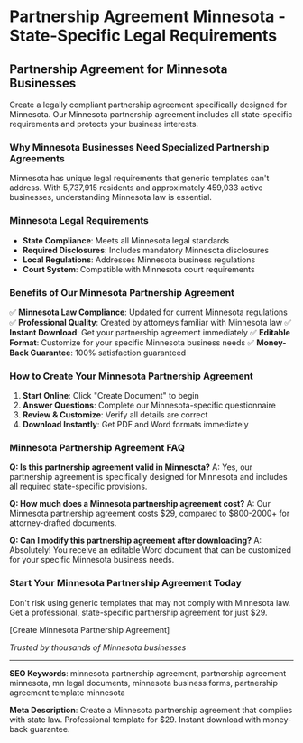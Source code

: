 # Partnership Agreement Minnesota - State-Specific Legal Requirements

## Partnership Agreement for Minnesota Businesses

Create a legally compliant partnership agreement specifically designed for Minnesota. Our Minnesota partnership agreement includes all state-specific requirements and protects your business interests.

### Why Minnesota Businesses Need Specialized Partnership Agreements

Minnesota has unique legal requirements that generic templates can't address. With 5,737,915 residents and approximately 459,033 active businesses, understanding Minnesota law is essential.

### Minnesota Legal Requirements

- **State Compliance**: Meets all Minnesota legal standards
- **Required Disclosures**: Includes mandatory Minnesota disclosures
- **Local Regulations**: Addresses Minnesota business regulations
- **Court System**: Compatible with Minnesota court requirements

### Benefits of Our Minnesota Partnership Agreement

✅ **Minnesota Law Compliance**: Updated for current Minnesota regulations
✅ **Professional Quality**: Created by attorneys familiar with Minnesota law
✅ **Instant Download**: Get your partnership agreement immediately
✅ **Editable Format**: Customize for your specific Minnesota business needs
✅ **Money-Back Guarantee**: 100% satisfaction guaranteed

### How to Create Your Minnesota Partnership Agreement

1. **Start Online**: Click "Create Document" to begin
2. **Answer Questions**: Complete our Minnesota-specific questionnaire
3. **Review & Customize**: Verify all details are correct
4. **Download Instantly**: Get PDF and Word formats immediately

### Minnesota Partnership Agreement FAQ

**Q: Is this partnership agreement valid in Minnesota?**
A: Yes, our partnership agreement is specifically designed for Minnesota and includes all required state-specific provisions.

**Q: How much does a Minnesota partnership agreement cost?**
A: Our Minnesota partnership agreement costs $29, compared to $800-2000+ for attorney-drafted documents.

**Q: Can I modify this partnership agreement after downloading?**
A: Absolutely! You receive an editable Word document that can be customized for your specific Minnesota business needs.

### Start Your Minnesota Partnership Agreement Today

Don't risk using generic templates that may not comply with Minnesota law. Get a professional, state-specific partnership agreement for just $29.

[Create Minnesota Partnership Agreement]

*Trusted by thousands of Minnesota businesses*

---

**SEO Keywords**: minnesota partnership agreement, partnership agreement minnesota, mn legal documents, minnesota business forms, partnership agreement template minnesota

**Meta Description**: Create a Minnesota partnership agreement that complies with state law. Professional template for $29. Instant download with money-back guarantee.
